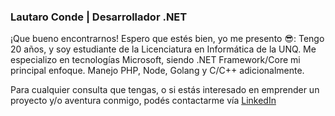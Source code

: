 

### Lautaro Conde | Desarrollador .NET

¡Que bueno encontrarnos!
Espero que estés bien, yo me presento 😎: Tengo 20 años, y soy estudiante de la Licenciatura en Informática de la UNQ.  Me especializo en tecnologías Microsoft, siendo .NET Framework/Core mi principal enfoque. Manejo PHP, Node, Golang y C/C++ adicionalmente.

Para cualquier consulta que tengas,  o si estás interesado en emprender un proyecto y/o aventura conmigo, podés contactarme vía [LinkedIn](https://www.linkedin.com/in/lcondeg/ "LinkedIn")
